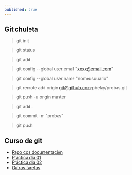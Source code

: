```yaml
---
published: true
---
```

## Git chuleta
>git init

>git status
 
>git add .

>git config --global user.email "xxxx@email.com"
 
>git config --global user.name "nomeusuuario"
 
>git remote add origin git@github.com:pbelay/probas.git
 
>git push -u  origin master
 
>git add .
 
>git commit -m "probas"
 
>git push

## Curso de git 
* [Repo coa documentación](https://github.com/pbelay/curso-git)
* [Práctica día 01](https://github.com/pbelay/ejemplo-repo-1)
* [Práctica dia 02](https://github.com/pbelay/RepoCursoDia02/blob/main/principal.md)
* [Outras tarefas](https://github.com/CursoGit22)